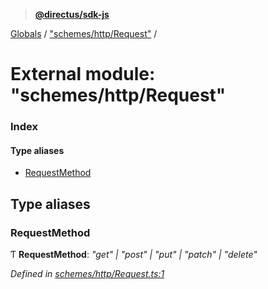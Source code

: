 > **[@directus/sdk-js](../README.md)**

[Globals](../README.md) / ["schemes/http/Request"](_schemes_http_request_.md) /

# External module: "schemes/http/Request"

### Index

#### Type aliases

* [RequestMethod](_schemes_http_request_.md#requestmethod)

## Type aliases

###  RequestMethod

Ƭ **RequestMethod**: *"get" | "post" | "put" | "patch" | "delete"*

*Defined in [schemes/http/Request.ts:1](https://github.com/direcuts/sdk-js/tree/master/schemes/http/Request.ts#L1)*